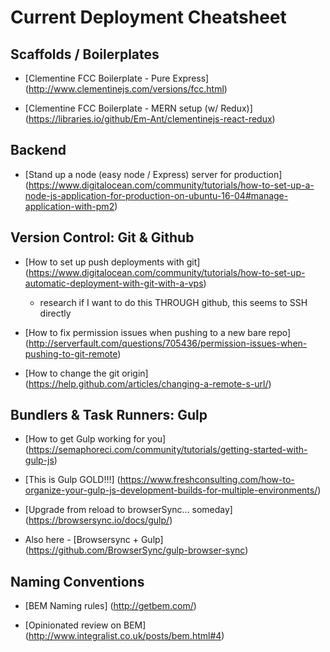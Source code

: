 # Current Deployment Cheatsheet
Scaffolds / Boilerplates
---
* [Clementine FCC Boilerplate - Pure Express] (http://www.clementinejs.com/versions/fcc.html)

* [Clementine FCC Boilerplate - MERN setup (w/ Redux)] (https://libraries.io/github/Em-Ant/clementinejs-react-redux)

Backend
---
* [Stand up a node (easy node / Express) server for production] (https://www.digitalocean.com/community/tutorials/how-to-set-up-a-node-js-application-for-production-on-ubuntu-16-04#manage-application-with-pm2)

Version Control: Git & Github
---
* [How to set up push deployments with git] (https://www.digitalocean.com/community/tutorials/how-to-set-up-automatic-deployment-with-git-with-a-vps)
  * research if I want to do this THROUGH github, this seems to SSH directly

* [How to fix permission issues when pushing to a new bare repo] (http://serverfault.com/questions/705436/permission-issues-when-pushing-to-git-remote)

* [How to change the git origin] (https://help.github.com/articles/changing-a-remote-s-url/)

Bundlers & Task Runners: Gulp
---
* [How to get Gulp working for you] (https://semaphoreci.com/community/tutorials/getting-started-with-gulp-js)

* [This is Gulp GOLD!!!] (https://www.freshconsulting.com/how-to-organize-your-gulp-js-development-builds-for-multiple-environments/) 

* [Upgrade from reload to browserSync... someday] (https://browsersync.io/docs/gulp/)

* Also here - [Browsersync + Gulp] (https://github.com/BrowserSync/gulp-browser-sync)

Naming Conventions
---
* [BEM Naming rules] (http://getbem.com/)

* [Opinionated review on BEM] (http://www.integralist.co.uk/posts/bem.html#4)